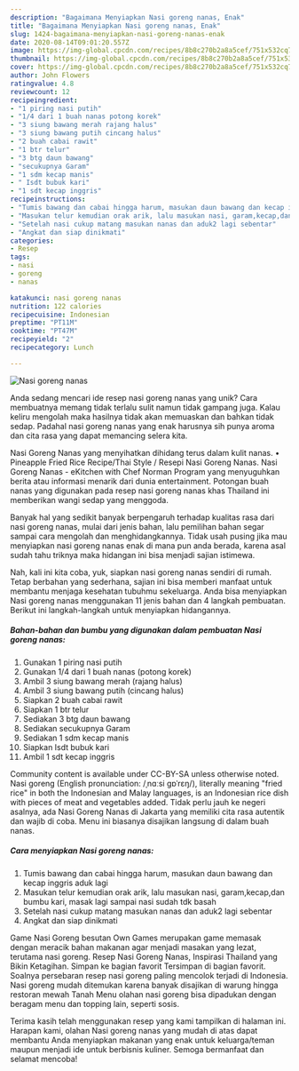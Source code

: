 ```yaml
---
description: "Bagaimana Menyiapkan Nasi goreng nanas, Enak"
title: "Bagaimana Menyiapkan Nasi goreng nanas, Enak"
slug: 1424-bagaimana-menyiapkan-nasi-goreng-nanas-enak
date: 2020-08-14T09:01:20.557Z
image: https://img-global.cpcdn.com/recipes/8b8c270b2a8a5cef/751x532cq70/nasi-goreng-nanas-foto-resep-utama.jpg
thumbnail: https://img-global.cpcdn.com/recipes/8b8c270b2a8a5cef/751x532cq70/nasi-goreng-nanas-foto-resep-utama.jpg
cover: https://img-global.cpcdn.com/recipes/8b8c270b2a8a5cef/751x532cq70/nasi-goreng-nanas-foto-resep-utama.jpg
author: John Flowers
ratingvalue: 4.8
reviewcount: 12
recipeingredient:
- "1 piring nasi putih"
- "1/4 dari 1 buah nanas potong korek"
- "3 siung bawang merah rajang halus"
- "3 siung bawang putih cincang halus"
- "2 buah cabai rawit"
- "1 btr telur"
- "3 btg daun bawang"
- "secukupnya Garam"
- "1 sdm kecap manis"
- " Isdt bubuk kari"
- "1 sdt kecap inggris"
recipeinstructions:
- "Tumis bawang dan cabai hingga harum, masukan daun bawang dan kecap inggris aduk lagi"
- "Masukan telur kemudian orak arik, lalu masukan nasi, garam,kecap,dan bumbu kari, masak lagi sampai nasi sudah tdk basah"
- "Setelah nasi cukup matang masukan nanas dan aduk2 lagi sebentar"
- "Angkat dan siap dinikmati"
categories:
- Resep
tags:
- nasi
- goreng
- nanas

katakunci: nasi goreng nanas 
nutrition: 122 calories
recipecuisine: Indonesian
preptime: "PT11M"
cooktime: "PT47M"
recipeyield: "2"
recipecategory: Lunch

---
```



![Nasi goreng nanas](https://img-global.cpcdn.com/recipes/8b8c270b2a8a5cef/751x532cq70/nasi-goreng-nanas-foto-resep-utama.jpg)

Anda sedang mencari ide resep nasi goreng nanas yang unik? Cara membuatnya memang tidak terlalu sulit namun tidak gampang juga. Kalau keliru mengolah maka hasilnya tidak akan memuaskan dan bahkan tidak sedap. Padahal nasi goreng nanas yang enak harusnya sih punya aroma dan cita rasa yang dapat memancing selera kita.

Nasi Goreng Nanas yang menyihatkan dihidang terus dalam kulit nanas. • Pineapple Fried Rice Recipe/Thai Style / Resepi Nasi Goreng Nanas. Nasi Goreng Nanas - eKitchen with Chef Norman Program yang menyuguhkan berita atau informasi menarik dari dunia entertainment. Potongan buah nanas yang digunakan pada resep nasi goreng nanas khas Thailand ini memberikan wangi sedap yang menggoda.

Banyak hal yang sedikit banyak berpengaruh terhadap kualitas rasa dari nasi goreng nanas, mulai dari jenis bahan, lalu pemilihan bahan segar sampai cara mengolah dan menghidangkannya. Tidak usah pusing jika mau menyiapkan nasi goreng nanas enak di mana pun anda berada, karena asal sudah tahu triknya maka hidangan ini bisa menjadi sajian istimewa.


Nah, kali ini kita coba, yuk, siapkan nasi goreng nanas sendiri di rumah. Tetap berbahan yang sederhana, sajian ini bisa memberi manfaat untuk membantu menjaga kesehatan tubuhmu sekeluarga. Anda bisa menyiapkan Nasi goreng nanas menggunakan 11 jenis bahan dan 4 langkah pembuatan. Berikut ini langkah-langkah untuk menyiapkan hidangannya.

<!--inarticleads1-->

##### Bahan-bahan dan bumbu yang digunakan dalam pembuatan Nasi goreng nanas:

1. Gunakan 1 piring nasi putih
1. Gunakan 1/4 dari 1 buah nanas (potong korek)
1. Ambil 3 siung bawang merah (rajang halus)
1. Ambil 3 siung bawang putih (cincang halus)
1. Siapkan 2 buah cabai rawit
1. Siapkan 1 btr telur
1. Sediakan 3 btg daun bawang
1. Sediakan secukupnya Garam
1. Sediakan 1 sdm kecap manis
1. Siapkan  Isdt bubuk kari
1. Ambil 1 sdt kecap inggris


Community content is available under CC-BY-SA unless otherwise noted. Nasi goreng (English pronunciation: /ˌnɑːsi ɡɒˈrɛŋ/), literally meaning &#34;fried rice&#34; in both the Indonesian and Malay languages, is an Indonesian rice dish with pieces of meat and vegetables added. Tidak perlu jauh ke negeri asalnya, ada Nasi Goreng Nanas di Jakarta yang memiliki cita rasa autentik dan wajib di coba. Menu ini biasanya disajikan langsung di dalam buah nanas. 

<!--inarticleads2-->

##### Cara menyiapkan Nasi goreng nanas:

1. Tumis bawang dan cabai hingga harum, masukan daun bawang dan kecap inggris aduk lagi
1. Masukan telur kemudian orak arik, lalu masukan nasi, garam,kecap,dan bumbu kari, masak lagi sampai nasi sudah tdk basah
1. Setelah nasi cukup matang masukan nanas dan aduk2 lagi sebentar
1. Angkat dan siap dinikmati


Game Nasi Goreng besutan Own Games merupakan game memasak dengan meracik bahan makanan agar menjadi masakan yang lezat, terutama nasi goreng. Resep Nasi Goreng Nanas, Inspirasi Thailand yang Bikin Ketagihan. Simpan ke bagian favorit Tersimpan di bagian favorit. Soalnya persebaran resep nasi goreng paling mencolok terjadi di Indonesia. Nasi goreng mudah ditemukan karena banyak disajikan di warung hingga restoran mewah Tanah Menu olahan nasi goreng bisa dipadukan dengan beragam menu dan topping lain, seperti sosis. 

Terima kasih telah menggunakan resep yang kami tampilkan di halaman ini. Harapan kami, olahan Nasi goreng nanas yang mudah di atas dapat membantu Anda menyiapkan makanan yang enak untuk keluarga/teman maupun menjadi ide untuk berbisnis kuliner. Semoga bermanfaat dan selamat mencoba!
